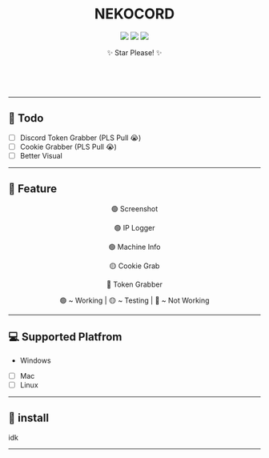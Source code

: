 <div align="center">
    <h1>NEKOCORD</h1>
    <p> </p>
    <img src="https://img.shields.io/github/languages/top/zakocord/Nekocord?color=%23000000">
    <img src="https://img.shields.io/github/last-commit/zakocord/Nekocord?color=%23000000&logoColor=%23000000">
    <img src="https://img.shields.io/github/stars/zakocord/Nekocord?color=%23000000&logoColor=%23000000">
    <p>✨️ Star Please! ✨️</p>
    <br>
    <br>
    <br>
</div>

<hr>

## 📝 Todo
- [ ] Discord Token Grabber (PLS Pull 😭)
- [ ] Cookie Grabber (PLS Pull 😭)
- [ ] Better Visual

---

## 📖 Feature
<div align="center">
    <p>🟢 Screenshot<p>
    <p>🟢 IP Logger<p>
    <p>🟢 Machine Info<p>
    <p>🟡 Cookie Grab<p>
    <p>🔴 Token Grabber<p>
    <p>🟢 ~ Working | 🟡 ~ Testing | 🔴 ~ Not Working <p>
</div>

---

## 💻️ Supported Platfrom
- Windows
- [ ] Mac
- [ ] Linux 

---

## 💾 install
idk

---
